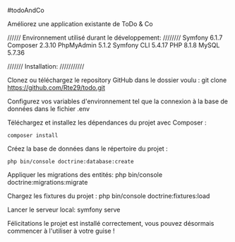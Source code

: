 #todoAndCo

Améliorez une application existante de ToDo & Co

////// Environnement utilisé durant le développement: ////////
Symfony 6.1.7 Composer 2.3.10 PhpMyAdmin 5.1.2 Symfony CLI 5.4.17 PHP 8.1.8 MySQL 5.7.36

/////// Installation: ///////////

Clonez ou téléchargez le repository GitHub dans le dossier voulu : git clone https://github.com/Rte29/todo.git

Configurez vos variables d'environnement tel que la connexion à la base de données dans le fichier .env

Téléchargez et installez les dépendances du projet avec Composer : 

```text
composer install
```

Créez la base de données dans le répertoire du projet : 

```text
php bin/console doctrine:database:create
```


Appliquer les migrations des entités: php bin/console doctrine:migrations:migrate

Chargez les fixtures du projet : php bin/console doctrine:fixtures:load

Lancer le serveur local: symfony serve

Félicitations le projet est installé correctement, vous pouvez désormais commencer à l'utiliser à votre guise !
